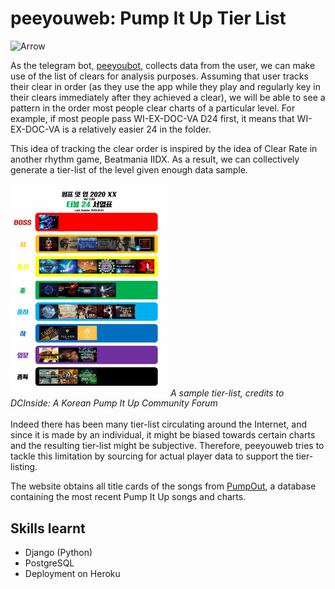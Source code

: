 # peeyouweb: Pump It Up Tier List

<img src="https://pbs.twimg.com/profile_images/598271586/arrow3_400x400.png" alt="Arrow" width="10%">

As the telegram bot, <a href="https://github.com/wfxronald/peeyoubot">peeyoubot</a>, collects data from the user, we can make use of the list of clears for analysis purposes. Assuming that user tracks their clear in order (as they use the app while they play and regularly key in their clears immediately after they achieved a clear), we will be able to see a pattern in the order most people clear charts of a particular level. For example, if most people pass WI-EX-DOC-VA D24 first, it means that WI-EX-DOC-VA is a relatively easier 24 in the folder.

This idea of tracking the clear order is inspired by the idea of Clear Rate in another rhythm game, Beatmania IIDX. As a result, we can collectively generate a tier-list of the level given enough data sample.

<img src="tierlistsample.png" alt="Sample Tier List" width="50%">
<em>A sample tier-list, credits to DCInside: A Korean Pump It Up Community Forum</em>
<br/>
<br/>
Indeed there has been many tier-list circulating around the Internet, and since it is made by an individual, it might be biased towards certain charts and the resulting tier-list might be subjective. Therefore, peeyouweb tries to tackle this limitation by sourcing for actual player data to support the tier-listing.

The website obtains all title cards of the songs from <a href="https://pumpout2020.anyhowstep.com/">PumpOut</a>, a database containing the most recent Pump It Up songs and charts.

## Skills learnt
- Django (Python)
- PostgreSQL
- Deployment on Heroku
